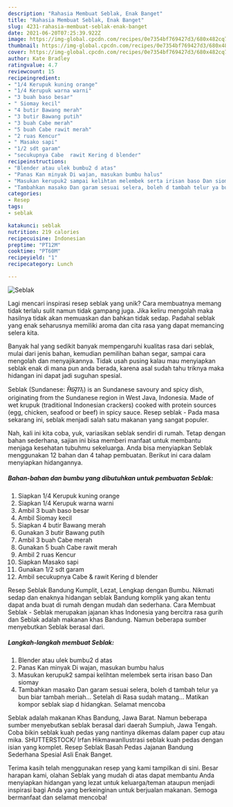 ```yaml
---
description: "Rahasia Membuat Seblak, Enak Banget"
title: "Rahasia Membuat Seblak, Enak Banget"
slug: 4231-rahasia-membuat-seblak-enak-banget
date: 2021-06-20T07:25:39.922Z
image: https://img-global.cpcdn.com/recipes/0e7354bf769427d3/680x482cq70/seblak-foto-resep-utama.jpg
thumbnail: https://img-global.cpcdn.com/recipes/0e7354bf769427d3/680x482cq70/seblak-foto-resep-utama.jpg
cover: https://img-global.cpcdn.com/recipes/0e7354bf769427d3/680x482cq70/seblak-foto-resep-utama.jpg
author: Kate Bradley
ratingvalue: 4.7
reviewcount: 15
recipeingredient:
- "1/4 Kerupuk kuning orange"
- "1/4 Kerupuk warna warni"
- "3 buah baso besar"
- " Siomay kecil"
- "4 butir Bawang merah"
- "3 butir Bawang putih"
- "3 buah Cabe merah"
- "5 buah Cabe rawit merah"
- "2 ruas Kencur"
- " Masako sapi"
- "1/2 sdt garam"
- "secukupnya Cabe  rawit Kering d blender"
recipeinstructions:
- "Blender atau ulek bumbu2 d atas"
- "Panas Kan minyak Di wajan, masukan bumbu halus"
- "Masukan kerupuk2 sampai kelihtan melembek serta irisan baso Dan siomay"
- "Tambahkan masako Dan garam sesuai selera, boleh d tambah telur ya bun biar tambah meriah... Setelah di Rasa sudah matang... Matikan kompor seblak siap d hidangkan. Selamat mencoba"
categories:
- Resep
tags:
- seblak

katakunci: seblak 
nutrition: 219 calories
recipecuisine: Indonesian
preptime: "PT12M"
cooktime: "PT60M"
recipeyield: "1"
recipecategory: Lunch

---
```



![Seblak](https://img-global.cpcdn.com/recipes/0e7354bf769427d3/680x482cq70/seblak-foto-resep-utama.jpg)

Lagi mencari inspirasi resep seblak yang unik? Cara membuatnya memang tidak terlalu sulit namun tidak gampang juga. Jika keliru mengolah maka hasilnya tidak akan memuaskan dan bahkan tidak sedap. Padahal seblak yang enak seharusnya memiliki aroma dan cita rasa yang dapat memancing selera kita.

Banyak hal yang sedikit banyak mempengaruhi kualitas rasa dari seblak, mulai dari jenis bahan, kemudian pemilihan bahan segar, sampai cara mengolah dan menyajikannya. Tidak usah pusing kalau mau menyiapkan seblak enak di mana pun anda berada, karena asal sudah tahu triknya maka hidangan ini dapat jadi suguhan spesial.

Seblak (Sundanese: ᮞᮨᮘᮣᮊ᮪) is an Sundanese savoury and spicy dish, originating from the Sundanese region in West Java, Indonesia. Made of wet krupuk (traditional Indonesian crackers) cooked with protein sources (egg, chicken, seafood or beef) in spicy sauce. Resep seblak - Pada masa sekarang ini, seblak menjadi salah satu makanan yang sangat populer.


Nah, kali ini kita coba, yuk, variasikan seblak sendiri di rumah. Tetap dengan bahan sederhana, sajian ini bisa memberi manfaat untuk membantu menjaga kesehatan tubuhmu sekeluarga. Anda bisa menyiapkan Seblak menggunakan 12 bahan dan 4 tahap pembuatan. Berikut ini cara dalam menyiapkan hidangannya.

<!--inarticleads1-->

##### Bahan-bahan dan bumbu yang dibutuhkan untuk pembuatan Seblak:

1. Siapkan 1/4 Kerupuk kuning orange
1. Siapkan 1/4 Kerupuk warna warni
1. Ambil 3 buah baso besar
1. Ambil  Siomay kecil
1. Siapkan 4 butir Bawang merah
1. Gunakan 3 butir Bawang putih
1. Ambil 3 buah Cabe merah
1. Gunakan 5 buah Cabe rawit merah
1. Ambil 2 ruas Kencur
1. Siapkan  Masako sapi
1. Gunakan 1/2 sdt garam
1. Ambil secukupnya Cabe &amp; rawit Kering d blender


Resep Seblak Bandung Kumplit, Lezat, Lengkap dengan Bumbu. Nikmati sedap dan enaknya hidangan seblak Bandung komplik yang akan tentu dapat anda buat di rumah dengan mudah dan sederhana. Cara Membuat Seblak - Seblak merupakan jajanan khas Indonesia yang bercitra rasa gurih dan Seblak adalah makanan khas Bandung. Namun beberapa sumber menyebutkan Seblak berasal dari. 

<!--inarticleads2-->

##### Langkah-langkah membuat Seblak:

1. Blender atau ulek bumbu2 d atas
1. Panas Kan minyak Di wajan, masukan bumbu halus
1. Masukan kerupuk2 sampai kelihtan melembek serta irisan baso Dan siomay
1. Tambahkan masako Dan garam sesuai selera, boleh d tambah telur ya bun biar tambah meriah... Setelah di Rasa sudah matang... Matikan kompor seblak siap d hidangkan. Selamat mencoba


Seblak adalah makanan Khas Bandung, Jawa Barat. Namun beberapa sumber menyebutkan seblak berasal dari daerah Sumpiuh, Jawa Tengah. Coba bikin seblak kuah pedas yang nantinya dikemas dalam paper cup atau mika. SHUTTERSTOCK/ Irfan HikmawanIlustrasi seblak kuah pedas dengan isian yang komplet. Resep Seblak Basah Pedas Jajanan Bandung Sederhana Spesial Asli Enak Banget. 

Terima kasih telah menggunakan resep yang kami tampilkan di sini. Besar harapan kami, olahan Seblak yang mudah di atas dapat membantu Anda menyiapkan hidangan yang lezat untuk keluarga/teman ataupun menjadi inspirasi bagi Anda yang berkeinginan untuk berjualan makanan. Semoga bermanfaat dan selamat mencoba!
